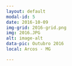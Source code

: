 ```yaml
---
layout: default
modal-id: 5
date: 2016-10-09
img-grid: 2016-grid.png
img: 2016.JPG
alt: image-alt
data-pic: Outubro 2016
local: Arcos - MG

---
```

